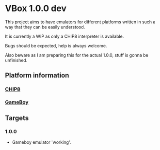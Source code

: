 # VBox 1.0.0 dev

This project aims to have emulators for different platforms written in such a way that they can be easily understood.

It is currently a WIP as only a CHIP8 interpreter is available.

Bugs should be expected, help is always welcome.

Also beware as I am preparing this for the actual 1.0.0, stuff is gonna be unfinished.

## Platform information

### [CHIP8](./docs/CHIP8.md)
### [GameBoy](./docs/GameBoy.md)

## Targets

### 1.0.0

- Gameboy emulator 'working'.